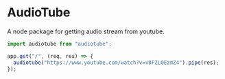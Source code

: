 # AudioTube

A node package for getting audio stream from youtube.

```javascript
import audiotube from "audiotube";

app.get("/", (req, res) => {
  audiotube("https://www.youtube.com/watch?v=v8FZLOEzmZ4").pipe(res);
});
```
